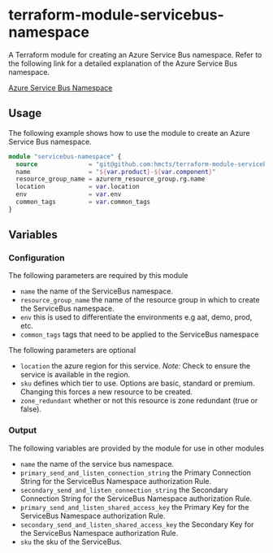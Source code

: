# terraform-module-servicebus-namespace

A Terraform module for creating an Azure Service Bus namespace.
Refer to the following link for a detailed explanation of the Azure Service Bus namespace.

[Azure Service Bus Namespace](https://docs.microsoft.com/en-us/azure/service-bus-messaging/service-bus-messaging-overview)

## Usage

The following example shows how to use the module to create an Azure Service Bus namespace.

```terraform
module "servicebus-namespace" {
  source              = "git@github.com:hmcts/terraform-module-servicebus-namespace?ref=servicebus_tf"
  name                = "${var.product}-${var.component}"
  resource_group_name = azurerm_resource_group.rg.name
  location            = var.location
  env                 = var.env
  common_tags         = var.common_tags
}
```

## Variables

### Configuration

The following parameters are required by this module

- `name` the name of the ServiceBus namespace.
- `resource_group_name` the name of the resource group in which to create the ServiceBus namespace.
- `env` this is used to differentiate the environments e.g aat, demo, prod, etc.
- `common_tags` tags that need to be applied to the ServiceBus namespace

The following parameters are optional

- `location` the azure region for this service. _Note:_ Check to ensure the service is available in the region.
- `sku` defines which tier to use. Options are basic, standard or premium. Changing this forces a new resource to be created.
- `zone_redundant` whether or not this resource is zone redundant (true or false).

### Output

The following variables are provided by the module for use in other modules

- `name` the name of the service bus namespace.
- `primary_send_and_listen_connection_string` the Primary Connection String for the ServiceBus Namespace authorization Rule.
- `secondary_send_and_listen_connection_string` the Secondary Connection String for the ServiceBus Namespace authorization Rule.
- `primary_send_and_listen_shared_access_key` the Primary Key for the ServiceBus Namespace authorization Rule.
- `secondary_send_and_listen_shared_access_key` the Secondary Key for the ServiceBus Namespace authorization Rule.
- `sku` the sku of the ServiceBus.